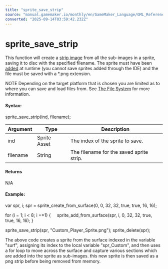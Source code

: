 ```yaml
---
title: "sprite_save_strip"
source: "manual.gamemaker.io/monthly/en/GameMaker_Language/GML_Reference/Asset_Management/Sprites/Sprite_Manipulation/sprite_save_strip.htm"
converted: "2025-09-14T03:59:42.232Z"
---
```


# sprite\_save\_strip

This function will create a [strip image](../../../../../The_Asset_Editors/Sprite_Properties/Sprite_Strips.md) from all the sub-images in a sprite, saving it to disc with the specified filename. The sprite must have been [added](sprite_add.md) at runtime (you cannot save sprites added through the IDE) and the file must be saved with a \*.png extension.

NOTE Depending on the target platform that is chosen you are limited as to where you can save and load files from. See [The File System](../../../../../Additional_Information/The_File_System.md) for more information.

#### Syntax:

sprite\_save\_strip(ind, filename);

| Argument | Type | Description |
| --- | --- | --- |
| ind | Sprite Asset | The index of the sprite to save. |
| filename | String | The filename for the saved sprite strip. |

#### Returns

N/A

#### Example:

var spr, i;
spr = sprite\_create\_from\_surface(0, 0, 32, 32, true, true, 16, 16);

for (i = 1; i < 8; i +=1)
{
    sprite\_add\_from\_surface(spr, i, 0, 32, 32, true, true, 16, 16);
}

sprite\_save\_strip(spr, "Custom\_Player\_Sprite.png");
sprite\_delete(spr);

The above code creates a sprite from the surface indexed in the variable "surf", assigning its index to the local variable "spr\_Custom", and then uses a for loop to move across the surface and capture various sections which are added into the sprite as sub-images. this new sprite is then saved as a png strip before being removed from memory.